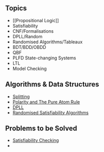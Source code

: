 ## Topics
- [[Propositional Logic]]
- Satisfiability
- CNF/Formalisations
- DPLL/Random
- Randomised Algorithms/Tableaux
- BDT/BDD/OBDD
- QBF
- PLFD State-changing Systems
- LTL
- Model Checking

## Algorithms & Data Structures
- [Splitting](Splitting.md)
- [Polarity and The Pure Atom Rule](Polarity%20and%20The%20Pure%20Atom%20Rule.md)
- [DPLL](DPLL.md)
- [Randomised Satisfiability Algorithms](Randomised%20Satisfiability%20Algorithms.md)

## Problems to be Solved
- [Satisfiability Checking](Satisfiability%20Checking.md)
- 